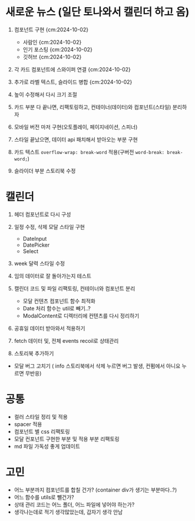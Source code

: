 # 새로운 뉴스 (일단 토나와서 캘린더 하고 옴)

1.  컴포넌트 구현 {cm:2024-10-02}

    - 사람인 {cm:2024-10-02}
    - 인기 포스팅 {cm:2024-10-02}
    - 깃허브 {cm:2024-10-02}

2.  각 카드 컴포넌트에 스와이퍼 연결 {cm:2024-10-02}

3.  추가로 라벨 텍스트, 슬라이드 병합 {cm:2024-10-02}

4.  높이 수정해서 다시 크기 조절

5.  카드 부분 다 끝나면, 리팩토링하고, 컨테이너(데이터)와 컴포넌트(스타일) 분리하자

6.  모바일 버전 마저 구현(오토플레이, 페이지네이션, 스피너)

7.  스타일 끝났으면, 데이터 api 패치해서 받아오는 부분 구현

8.  카드 텍스트 `overflow-wrap: break-word` 적용(구버전 `word-break: break-word;`)

9.  슬라이더 부분 스토리북 수정

# 캘린더

1. 헤더 컴포넌트로 다시 구성

2. 일정 수정, 삭제 모달 스타일 구현

   - DateInput
   - DatePicker
   - Select

3. week 달력 스타일 수정

4. 임의 데이터로 잘 돌아가는지 테스트

5. 캘린더 코드 및 파일 리팩토링, 컨테이너와 컴포넌트 분리

   - 모달 컨텐츠 컴포넌트 함수 최적화
   - Date 처리 함수는 util로 빼기..?
   - ModalContent로 디렉터리에 컨텐츠를 다시 정리하기

6. 공휴일 데이터 받아와서 적용하기

7. fetch 데이터 및, 전체 events recoil로 상태관리

8. 스토리북 추가하기

- 모달 버그 고치기 ( info 스토리북에서 삭제 누르면 버그 발생, 컨펌에서 아니요 누르면 무반응)

# 공통

- 컬러 스타일 정리 및 적용
- spacer 적용
- 컴포넌트 별 css 리팩토링
- 모달 컨포넌트 구현한 부분 및 적용 부분 리팩토링
- md 파일 가독성 좋게 업데이트

# 고민

- 어느 부분까지 컴포넌트를 합칠 건가? (container div가 생기는 부분마다..?)
- 어느 함수를 utils로 뺄건가?
- 상태 관리 코드는 어느 폴더, 어느 파일에 넣어야 하는가?
- 생각나는데로 적기 생각많았는데, 갑자기 생각 안남
